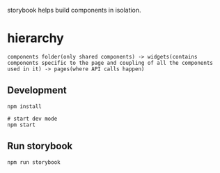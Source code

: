 storybook helps build components in isolation.

# hierarchy

```components folder(only shared components) -> widgets(contains components specific to the page and coupling of all the components used in it) -> pages(where API calls happen) ```
## Development

```shell
npm install

# start dev mode
npm start
```

## Run storybook

```
npm run storybook
```